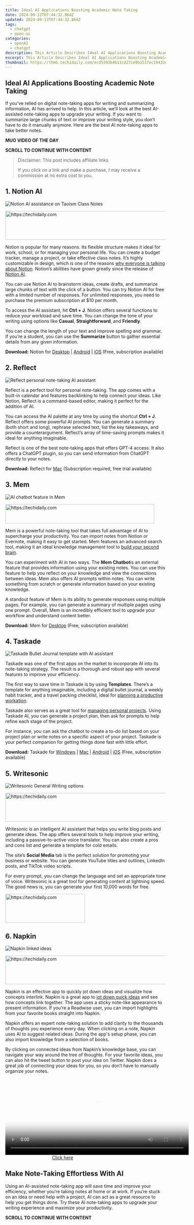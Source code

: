 ```yaml
---
title: Ideal AI Applications Boosting Academic Note Taking
date: 2024-09-12T07:44:32.864Z
updated: 2024-09-13T07:44:32.864Z
tags:
  - chatgpt
  - open-ai
categories:
  - openAI
  - chatgpt
description: This Article Describes Ideal AI Applications Boosting Academic Note Taking
excerpt: This Article Describes Ideal AI Applications Boosting Academic Note Taking
thumbnail: https://thmb.techidaily.com/ecd5393b4b11cd27ce9b151fec19432ec4c563d2b818d2405502179fc7ce1c3d.jpg
---
```


## Ideal AI Applications Boosting Academic Note Taking

 If you’ve relied on digital note-taking apps for writing and summarizing information, AI has arrived to help. In this article, we’ll look at the best AI-assisted note-taking apps to upgrade your writing. If you want to summarize large chunks of text or improve your writing style, you don’t have to do it manually anymore. Here are the best AI note-taking apps to take better notes.

**MUO VIDEO OF THE DAY**

**SCROLL TO CONTINUE WITH CONTENT**

>  Disclaimer: This post includes affiliate links
>
>  If you click on a link and make a purchase, I may receive a commission at no extra cost to you.
>

## 1\. Notion AI

![Notion AI assistance on Taoism Class Notes](https://static1.makeuseofimages.com/wordpress/wp-content/uploads/2023/07/notion-ai-assistance-on-taoism-class-notes-1.jpg)

<!-- affiliate ads begin -->
<a href="https://unicoeye.pxf.io/c/5597632/2134229/18498" target="_top" id="2134229">
  <img src="//a.impactradius-go.com/display-ad/18498-2134229" border="0" alt="https://techidaily.com" width="728" height="90"/>
</a>
<img height="0" width="0" src="https://unicoeye.pxf.io/i/5597632/2134229/18498" style="position:absolute;visibility:hidden;" border="0" />
<!-- affiliate ads end -->

 Notion is popular for many reasons. Its flexible structure makes it ideal for work, school, or for managing your personal life. You can create a budget tracker, manage a project, or take effective class notes. It’s highly customizable in design, which is one of the reasons [why everyone is talking about Notion](https://www.makeuseof.com/why-everyone-using-notion/). Notion’s abilities have grown greatly since the release of [Notion AI](https://www.makeuseof.com/what-is-notion-ai-improve-productivity/).

 You can use Notion AI to brainstorm ideas, create drafts, and summarize large chunks of text with the click of a button. You can try Notion AI for free with a limited number of responses. For unlimited responses, you need to purchase the premium subscription at $10 per month.

 To access the AI assistant, hit **Ctrl + J**. Notion offers several functions to reduce your workload and save time. You can change the tone of your writing using options like **Casual**, **Straightforward**, and **Friendly**.

 You can change the length of your text and improve spelling and grammar. If you’re a student, you can use the **Summarize** button to gather essential details from any given information.

**Download:** Notion for [Desktop](https://www.notion.so/desktop) | [Android](https://www.anrdoezrs.net/links/7251228/type/dlg/sid/UUmuoUeUpU2027824/https://play.google.com/store/apps/details?id=notion.id) | [iOS](https://apps.apple.com/us/app/notion-notes-docs-tasks/id1232780281) (Free, subscription available)

## 2\. Reflect

![Reflect personal note-taking AI assistant](https://static1.makeuseofimages.com/wordpress/wp-content/uploads/2023/07/reflect-personal-note-taking-ai-assistant.jpg)

 Reflect is a perfect tool for personal note-taking. The app comes with a built-in calendar and features backlinking to help connect your ideas. Like Notion, Reflect is a command-based editor, making it perfect for the addition of AI.

 You can access the AI palette at any time by using the shortcut **Ctrl + J**. Reflect offers some powerful AI prompts. You can generate a summary (both short and long), rephrase selected text, list the key takeaways, and provide a counterargument. Reflect’s array of time-saving prompts makes it ideal for anything imaginable.

 Reflect is one of the best note-taking apps that offers GPT-4 access. It also offers a ChatGPT plugin, so you can send information from ChatGPT directly to your notes.

**Download:** Reflect for [Mac](https://reflect.app/download) (Subscription required, free trial available)

## 3\. Mem

![AI chatbot feature in Mem](https://static1.makeuseofimages.com/wordpress/wp-content/uploads/2023/07/ai-chatbot-feature-in-mem.jpg)

<!-- affiliate ads begin -->
<a href="https://aligracehair.sjv.io/c/5597632/2135404/19272" target="_top" id="2135404">
  <img src="//a.impactradius-go.com/display-ad/19272-2135404" border="0" alt="https://techidaily.com" width="468" height="60"/>
</a>
<img height="0" width="0" src="https://aligracehair.sjv.io/i/5597632/2135404/19272" style="position:absolute;visibility:hidden;" border="0" />
<!-- affiliate ads end -->

 Mem is a powerful note-taking tool that takes full advantage of AI to supercharge your productivity. You can import notes from Notion or Evernote, making it easy to get started. Mem features an advanced search tool, making it an ideal knowledge management tool to [build your second brain](https://www.makeuseof.com/must-have-apps-to-boost-productivity-build-second-brain/).

 You can experiment with AI in two ways. The **Mem Chatbot**is an external feature that provides information using your existing notes. You can use this feature to help you reflect on your knowledge and view the connections between ideas. Mem also offers AI prompts within notes. You can write something from scratch or generate information based on your existing knowledge.

 A standout feature of Mem is its ability to generate responses using multiple pages. For example, you can generate a summary of multiple pages using one prompt. Overall, Mem is an incredibly efficient tool to upgrade your workflow and understand content better.

**Download:** Mem for [Desktop](https://get.mem.ai/download) (Free, subscription available)

## 4\. Taskade

![Taskade Bullet Journal template with AI assistant](https://static1.makeuseofimages.com/wordpress/wp-content/uploads/2023/07/taskade-bullet-journal-template-with-ai-assistant.jpg)

 Taskade was one of the first apps on the market to incorporate AI into its note-taking strategy. The result is a thorough and robust app with several features to improve your efficiency.

 The first way to save time in Taskade is by using **Templates**. There’s a template for anything imaginable, including a digital bullet journal, a weekly habit tracker, and a travel packing checklist, ideal for [planning a productive workation](https://www.makeuseof.com/how-to-plan-productive-workation/).

 Taskade also serves as a great tool for [managing personal projects](https://www.makeuseof.com/project-management-tools-personal-projects/). Using Taskade AI, you can generate a project plan, then ask for prompts to help refine each stage of the project.

 For instance, you can ask the chatbot to create a to-do list based on your project plan or write notes on a specific aspect of your project. Taskade is your perfect companion for getting things done fast with little effort.

**Download:** Taskade for [Windows](https://www.taskade.com/downloads) | [Mac](https://www.taskade.com/downloads) | [Android](https://www.anrdoezrs.net/links/7251228/type/dlg/sid/UUmuoUeUpU2027824/https://play.google.com/store/apps/details?id=com.taskade.mobile) | [iOS](https://apps.apple.com/us/app/taskade-team-productivity/id1264713923) (Free, subscription available)

## 5\. Writesonic

![Writesonic General Writing options](https://static1.makeuseofimages.com/wordpress/wp-content/uploads/2023/07/writesonic-general-writing-options.jpg)

<!-- affiliate ads begin -->
<a href="https://bluettius.sjv.io/c/5597632/2139119/17108" target="_top" id="2139119">
  <img src="//a.impactradius-go.com/display-ad/17108-2139119" border="0" alt="https://techidaily.com" width="728" height="90"/>
</a>
<img height="0" width="0" src="https://bluettius.sjv.io/i/5597632/2139119/17108" style="position:absolute;visibility:hidden;" border="0" />
<!-- affiliate ads end -->

 Writesonic is an intelligent AI assistant that helps you write blog posts and generate ideas. The app offers several tools to help improve your writing, including a passive-to-active voice translator. You can also create a pros and cons list and generate a template for cold emails.

 The site’s **Social Media** tab is the perfect solution for promoting your business or website. You can generate YouTube titles and outlines, LinkedIn posts, and TikTok video scripts.

 For every prompt, you can change the language and set an appropriate tone of voice. Writesonic is a great tool for generating content at lightning speed. The good news is, you can generate your first 10,000 words for free.

<!-- affiliate ads begin -->
<a href="https://aligracehair.sjv.io/c/5597632/2115944/19272" target="_top" id="2115944">
  <img src="//a.impactradius-go.com/display-ad/19272-2115944" border="0" alt="https://techidaily.com" width="250" height="90"/>
</a>
<img height="0" width="0" src="https://aligracehair.sjv.io/i/5597632/2115944/19272" style="position:absolute;visibility:hidden;" border="0" />
<!-- affiliate ads end -->

## 6\. Napkin

![Napkin linked ideas](https://static1.makeuseofimages.com/wordpress/wp-content/uploads/2023/07/napkin-linked-ideas.jpg)

<!-- affiliate ads begin -->
<a href="https://bluettius.sjv.io/c/5597632/2139115/17108" target="_top" id="2139115">
  <img src="//a.impactradius-go.com/display-ad/17108-2139115" border="0" alt="https://techidaily.com" width="728" height="90"/>
</a>
<img height="0" width="0" src="https://bluettius.sjv.io/i/5597632/2139115/17108" style="position:absolute;visibility:hidden;" border="0" />
<!-- affiliate ads end -->

 Napkin is an effective app to quickly jot down ideas and visualize how concepts interlink. Napkin is a great app to [jot down quick ideas](https://www.makeuseof.com/note-taking-apps-to-organize-ideas-jot-thoughts/) and see how concepts link together. The app uses a sticky note-like appearance to present information. If you’re a Readwise user, you can import highlights from your favorite books straight into Napkin.

 Napkin offers an expert note-taking solution to add clarity to the thousands of thoughts you experience every day. When clicking on a note, Napkin uses AI to suggest related ideas. During the app's setup phase, you can also import knowledge from a selection of books.

 By clicking on connected ideas from Napkin’s knowledge base, you can navigate your way around the tree of thoughts. For your favorite ideas, you can also hit the tweet button to post your idea on Twitter. Napkin does a great job of connecting your ideas for you, so you don’t have to manually organize your notes.

<!-- affiliate ads begin -->
<span id="1983573">
					<video width="576" height="240" style="cursor:pointer"
           poster="//a.impactradius-go.com/display-clicktoplayimage/1983573.png"
           onclick="if(!this.playClicked){this.play();this.setAttribute('controls',true);this.playClicked=true;}">
	   <source src="//a.impactradius-go.com/display-ad/22993-1983573">
	   <img src="//a.impactradius-go.com/display-clicktoplayimage/1983573.png" style="border: none; height: 100%; width: 100%; object-fit: contain">
	</video>
	<div style="width:360px;text-align:center"><a href="javascript:window.open(decodeURIComponent('https%3A%2F%2Fhomestyler.sjv.io%2Fc%2F5597632%2F1983573%2F22993'), '_blank');void(0);">Click here</a></div>
</span>
<img height="0" width="0" src="https://imp.pxf.io/i/5597632/1983573/22993" style="position:absolute;visibility:hidden;" border="0" />
<!-- affiliate ads end -->

## Make Note-Taking Effortless With AI

 Using an AI-assisted note-taking app will save time and improve your efficiency, whether you’re taking notes at home or at work. If you’re stuck on an idea or need help with a project, AI can act as a great resource to help you get things done. Try these AI note-taking apps to upgrade your writing experience and maximize your productivity.

**SCROLL TO CONTINUE WITH CONTENT**

<ins class="adsbygoogle"
     style="display:block"
     data-ad-format="autorelaxed"
     data-ad-client="ca-pub-7571918770474297"
     data-ad-slot="1223367746"></ins>

<ins class="adsbygoogle"
     style="display:block"
     data-ad-client="ca-pub-7571918770474297"
     data-ad-slot="8358498916"
     data-ad-format="auto"
     data-full-width-responsive="true"></ins>



